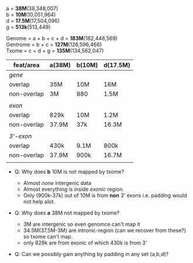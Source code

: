 a = **38M**(38,348,007)  
b = **10M**(10,051,964)  
d = **17.5M**(17,504,096)  
g = **513k**(513,449)  

Genome = a + b + c + d = **183M**(182,448,569)  
Gentrome = b + c = **127M**(126,596,466)  
Txome = c + d + g = **135M**(134,562,047)  

| feat/area |  a(38M) | b(10M)  | d(17.5M)  |
|---|---|---|---|
| *gene* |   |   |   |
| overlap  |  35M | 10M  | 16M  |
| non-overlap  | 3M  | 880  | 1.5M  |
|   |   |   |   |
| *exon* |   |   |   |
| overlap  |  829k | 10M  | 1.2M  |
| non-overlap  | 37.9M  | 37k  | 16.3M  |
|   |   |   |   |
| *3'-exon* |   |   |   |
| overlap | 430k | 9.1M | 800k |
| non-overlap | 37.9M | 900k | 16.7M |
|   |   |   |   |



* Q: Why does **b** 10M is not mapped by txome?  
  * Almost *none* intergenic data
  * Almost everything is inside *exonic* region.
  * Only (900k-37k) out of 10M is from **non** 3' exons i.e. padding would not help alot.

* Q: Why does **a** 38M not mapped by txome?  
  * 3M are intergenic so even genomce can't map it
  * 34.5M(37.5M-3M) are intronic-region (can we recover from these?) so txome can't map.
  * only 829k are from exonic of which 430k is from 3'

* Q: Can we possibly gain anything by padding in any set (a,b,d)?  

